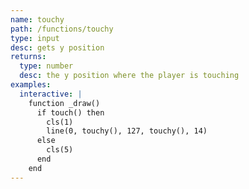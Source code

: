 ```yaml
---
name: touchy
path: /functions/touchy
type: input
desc: gets y position
returns:
  type: number
  desc: the y position where the player is touching
examples:
  interactive: |
    function _draw()
      if touch() then
        cls(1)
        line(0, touchy(), 127, touchy(), 14)
      else
        cls(5)
      end
    end
---
```



